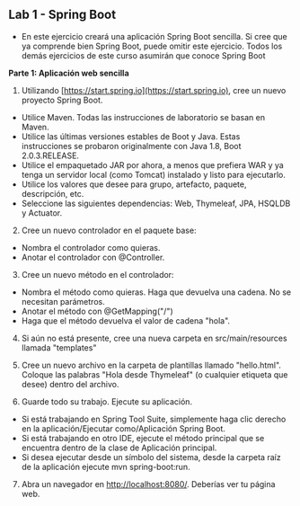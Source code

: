 ## Lab 1 - Spring Boot
- En este ejercicio creará una aplicación Spring Boot sencilla. Si cree que ya comprende bien Spring Boot, puede omitir este ejercicio. Todos los demás ejercicios de este curso asumirán que conoce Spring Boot

**Parte 1: Aplicación web sencilla**
1. Utilizando [https://start.spring.io](https://start.spring.io), cree un nuevo proyecto Spring Boot.
  - Utilice Maven. Todas las instrucciones de laboratorio se basan en Maven.
  - Utilice las últimas versiones estables de Boot y Java. Estas instrucciones se probaron originalmente con Java 1.8, Boot 2.0.3.RELEASE.
  - Utilice el empaquetado JAR por ahora, a menos que prefiera WAR y ya tenga un servidor local (como Tomcat) instalado y listo para ejecutarlo.
  - Utilice los valores que desee para grupo, artefacto, paquete, descripción, etc.
  - Seleccione las siguientes dependencias: Web, Thymeleaf, JPA, HSQLDB y Actuator.
    
2. Cree un nuevo controlador en el paquete base:
  - Nombra el controlador como quieras.
  - Anotar el controlador con @Controller.

3. Cree un nuevo método en el controlador:
  - Nombra el método como quieras. Haga que devuelva una cadena. No se necesitan parámetros.
  - Anotar el método con @GetMapping("/")
  - Haga que el método devuelva el valor de cadena "hola".

4. Si aún no está presente, cree una nueva carpeta en src/main/resources llamada "templates"

5. Cree un nuevo archivo en la carpeta de plantillas llamado "hello.html". Coloque las palabras "Hola desde Thymeleaf" (o cualquier etiqueta que desee) dentro del archivo.

6. Guarde todo su trabajo. Ejecute su aplicación.
  - Si está trabajando en Spring Tool Suite, simplemente haga clic derecho en la aplicación/Ejecutar como/Aplicación Spring Boot.
  - Si está trabajando en otro IDE, ejecute el método principal que se encuentra dentro de la clase de Aplicación principal.
  - Si desea ejecutar desde un símbolo del sistema, desde la carpeta raíz de la aplicación ejecute mvn spring-boot:run.
  
7. Abra un navegador en [http://localhost:8080/](http://localhost:8080/). Deberías ver tu página web.
